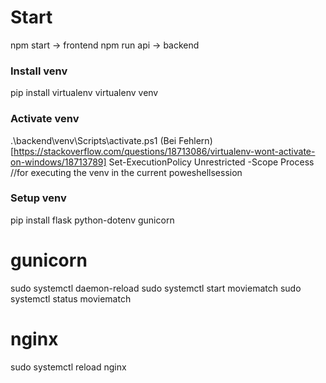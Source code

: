 # Start
npm start -> frontend
npm run api -> backend

### Install venv
pip install virtualenv
virtualenv venv

### Activate venv
.\backend\venv\Scripts\activate.ps1
(Bei Fehlern)[https://stackoverflow.com/questions/18713086/virtualenv-wont-activate-on-windows/18713789]
Set-ExecutionPolicy Unrestricted -Scope Process //for executing the venv in the current poweshellsession

### Setup venv
pip install flask python-dotenv gunicorn

# gunicorn
sudo systemctl daemon-reload
sudo systemctl start moviematch
sudo systemctl status moviematch

# nginx
sudo systemctl reload nginx


